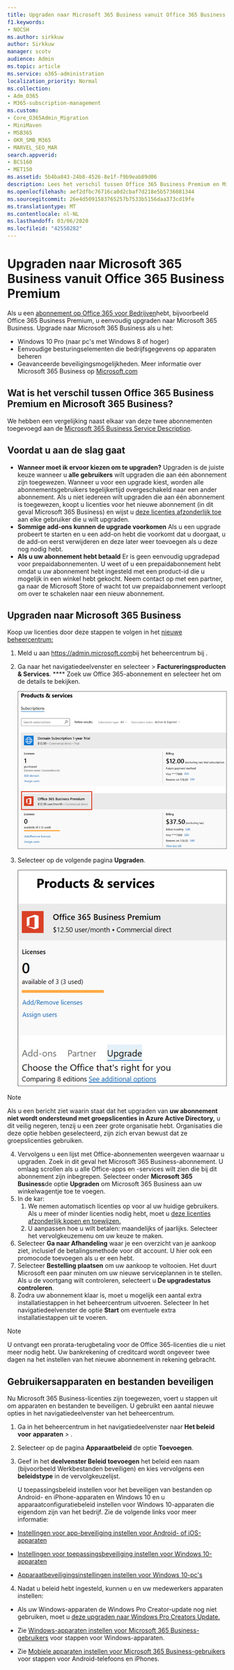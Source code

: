 ```yaml
---
title: Upgraden naar Microsoft 365 Business vanuit Office 365 Business Premium
f1.keywords:
- NOCSH
ms.author: sirkkuw
author: Sirkkuw
manager: scotv
audience: Admin
ms.topic: article
ms.service: o365-administration
localization_priority: Normal
ms.collection:
- Adm_O365
- M365-subscription-management
ms.custom:
- Core_O365Admin_Migration
- MiniMaven
- MSB365
- OKR_SMB_M365
- MARVEL_SEO_MAR
search.appverid:
- BCS160
- MET150
ms.assetid: 5b4ba843-24b8-4526-8e1f-f9b9eab89d06
description: Lees het verschil tussen Office 365 Business Premium en Microsoft 365 Business en hoe u upgraden naar Microsoft 365 Business.
ms.openlocfilehash: aef2dfbc76716ca0d2cbaf7d218e5b5736081344
ms.sourcegitcommit: 26e4d5091583765257b7533b5156daa373cd19fe
ms.translationtype: MT
ms.contentlocale: nl-NL
ms.lasthandoff: 03/06/2020
ms.locfileid: "42550282"
---
```

# <a name="upgrade-to-microsoft-365-business-from-office-365-business-premium"></a>Upgraden naar Microsoft 365 Business vanuit Office 365 Business Premium

Als u een [abonnement op Office 365 voor Bedrijven](https://products.office.com/compare-all-microsoft-office-products-4-column?activetab=tab:primaryr2)hebt, bijvoorbeeld Office 365 Business Premium, u eenvoudig upgraden naar Microsoft 365 Business. Upgrade naar Microsoft 365 Business als u het: 
- Windows 10 Pro (naar pc's met Windows 8 of hoger)
- Eenvoudige besturingselementen die bedrijfsgegevens op apparaten beheren
- Geavanceerde beveiligingsmogelijkheden.
Meer informatie over Microsoft 365 Business op [Microsoft.com](https://www.microsoft.com/microsoft-365/business)

## <a name="whats-the-difference-between-office-365-business-premium-and-microsoft-365-business"></a>Wat is het verschil tussen Office 365 Business Premium en Microsoft 365 Business?
We hebben een vergelijking naast elkaar van deze twee abonnementen toegevoegd aan de [Microsoft 365 Business Service Description](https://docs.microsoft.com/office365/servicedescriptions/microsoft-365-service-descriptions/microsoft-365-business-service-description). 

## <a name="before-you-get-started"></a>Voordat u aan de slag gaat

- **Wanneer moet ik ervoor kiezen om te upgraden?** Upgraden is de juiste keuze wanneer u **alle gebruikers** wilt upgraden die aan één abonnement zijn toegewezen. Wanneer u voor een upgrade kiest, worden alle abonnementsgebruikers tegelijkertijd overgeschakeld naar een ander abonnement. Als u niet iedereen wilt upgraden die aan één abonnement is toegewezen, koopt u licenties voor het nieuwe abonnement (in dit geval Microsoft 365 Business) en wijst u [deze licenties afzonderlijk toe](https://docs.microsoft.com/office365/admin/manage/assign-licenses-to-users) aan elke gebruiker die u wilt upgraden. 
- **Sommige add-ons kunnen de upgrade voorkomen** Als u een upgrade probeert te starten en u een add-on hebt die voorkomt dat u doorgaat, u de add-on eerst verwijderen en deze later weer toevoegen als u deze nog nodig hebt. 
- **Als u uw abonnement hebt betaald** Er is geen eenvoudig upgradepad voor prepaidabonnementen. U weet of u een prepaidabonnement hebt omdat u uw abonnement hebt ingesteld met een product-id die u mogelijk in een winkel hebt gekocht. Neem contact op met een partner, ga naar de Microsoft Store of wacht tot uw prepaidabonnement verloopt om over te schakelen naar een nieuw abonnement.

## <a name="upgrade-to-microsoft-365-business"></a>Upgraden naar Microsoft 365 Business
Koop uw licenties door deze stappen te volgen in het [nieuwe beheercentrum:](https://docs.microsoft.com/office365/admin/microsoft-365-admin-center-preview)
1. Meld u aan <a href="https://go.microsoft.com/fwlink/p/?linkid=837890" target="_blank">https://admin.microsoft.com</a>bij het beheercentrum bij .
2. Ga naar het navigatiedeelvenster en selecteer \> **Factureringsproducten & Services**. **** Zoek uw Office 365-abonnement en selecteer het om de details te bekijken. 

    ![Op een schermafbeelding is te zien hoe u uw abonnement vinden en selecteren in het beheercentrum.](../media/FindYourSubscription.png)

3. Selecteer op de volgende pagina **Upgraden**. 

      ![Op een schermafbeelding ziet u waar u Upgraden in het beheercentrum selecteren.](../media/SelectUpgrade.png)

  > [!NOTE]
  > Als u een bericht ziet waarin staat dat het upgraden van **uw abonnement niet wordt ondersteund met groepslicenties in Azure Active Directory,** u dit veilig negeren, tenzij u een zeer grote organisatie hebt. Organisaties die deze optie hebben geselecteerd, zijn zich ervan bewust dat ze groepslicenties gebruiken.

4. Vervolgens u een lijst met Office-abonnementen weergeven waarnaar u upgraden. Zoek in dit geval het Microsoft 365 Business-abonnement. U omlaag scrollen als u alle Office-apps en -services wilt zien die bij dit abonnement zijn inbegrepen. Selecteer onder **Microsoft 365 Business**de optie **Upgraden** om Microsoft 365 Business aan uw winkelwagentje toe te voegen.
5. In de kar:
    1. We nemen automatisch licenties op voor al uw huidige gebruikers. Als u meer of minder licenties nodig hebt, moet u [deze licenties afzonderlijk kopen en toewijzen.](https://docs.microsoft.com/office365/admin/manage/assign-licenses-to-users)  
    2. U aanpassen hoe u wilt betalen: maandelijks of jaarlijks. Selecteer het vervolgkeuzemenu om uw keuze te maken.
6. Selecteer **Ga naar Afhandeling** waar je een overzicht van je aankoop ziet, inclusief de betalingsmethode voor dit account. U hier ook een promocode toevoegen als u er een hebt.
7. Selecteer **Bestelling plaatsen** om uw aankoop te voltooien.
Het duurt Microsoft een paar minuten om uw nieuwe serviceplannen in te stellen. Als u de voortgang wilt controleren, selecteert u **De upgradestatus controleren**. 
1. Zodra uw abonnement klaar is, moet u mogelijk een aantal extra installatiestappen in het beheercentrum uitvoeren. Selecteer In het navigatiedeelvenster de optie **Start** om eventuele extra installatiestappen uit te voeren.

> [!NOTE]
> U ontvangt een prorata-terugbetaling voor de Office 365-licenties die u niet meer nodig hebt. Uw bankrekening of creditcard wordt ongeveer twee dagen na het instellen van het nieuwe abonnement in rekening gebracht.
  
## <a name="protect-user-devices-and-files"></a>Gebruikersapparaten en bestanden beveiligen

Nu Microsoft 365 Business-licenties zijn toegewezen, voert u stappen uit om apparaten en bestanden te beveiligen. U gebruikt een aantal nieuwe opties in het navigatiedeelvenster van het beheercentrum.
  
1. Ga in het beheercentrum in het navigatiedeelvenster naar **Het beleid voor** **apparaten** \> .
    
2. Selecteer op de pagina **Apparaatbeleid** de optie **Toevoegen**.
    
3. Geef in het **deelvenster Beleid toevoegen** het beleid een naam (bijvoorbeeld Werkbestanden beveiligen) en kies vervolgens een **beleidstype** in de vervolgkeuzelijst. 
    
    U toepassingsbeleid instellen voor het beveiligen van bestanden op Android- en iPhone-apparaten en Windows 10 en u apparaatconfiguratiebeleid instellen voor Windows 10-apparaten die eigendom zijn van het bedrijf. Zie de volgende links voor meer informatie:
    
  - [Instellingen voor app-beveiliging instellen voor Android- of iOS-apparaten](app-protection-settings-for-android-and-ios.md)
    
  - [Instellingen voor toepassingsbeveiliging instellen voor Windows 10-apparaten](protection-settings-for-windows-10-devices.md)
    
  - [Apparaatbeveiligingsinstellingen instellen voor Windows 10-pc's](protection-settings-for-windows-10-pcs.md)
    
  
4. Nadat u beleid hebt ingesteld, kunnen u en uw medewerkers apparaten instellen:
    
  - Als uw Windows-apparaten de Windows Pro Creator-update nog niet gebruiken, moet u [deze upgraden naar Windows Pro Creators Update.](upgrade-to-windows-pro-creators-update.md)
    
  - Zie [Windows-apparaten instellen voor Microsoft 365 Business-gebruikers](set-up-windows-devices.md) voor stappen voor Windows-apparaten. 
    
  - Zie [Mobiele apparaten instellen voor Microsoft 365 Business-gebruikers](set-up-mobile-devices.md) voor stappen voor Android-telefoons en iPhones. 
